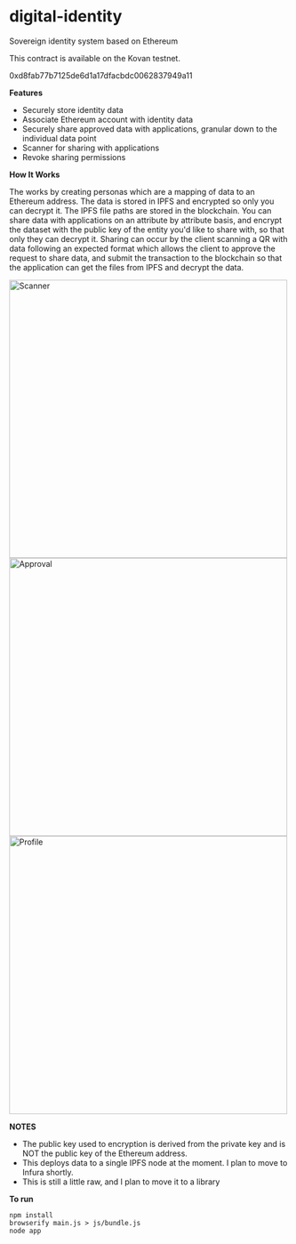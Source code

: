 # digital-identity
Sovereign identity system based on Ethereum

This contract is available on the Kovan testnet.  

0xd8fab77b7125de6d1a17dfacbdc0062837949a11

**Features**

* Securely store identity data
* Associate Ethereum account with identity data
* Securely share approved data with applications, granular down to the individual data point
* Scanner for sharing with applications
* Revoke sharing permissions

**How It Works**

The works by creating personas which are a mapping of data to an Ethereum address.  The data is stored in IPFS and encrypted so only you can decrypt it.  The IPFS file paths are stored in the blockchain.  You can share data with applications on an attribute by attribute basis, and encrypt the dataset with the public key of the entity you'd like to share with, so that only they can decrypt it.  Sharing can occur by the client scanning a QR with data following an expected format which allows the client to approve the request to share data, and submit the transaction to the blockchain so that the application can get the files from IPFS and decrypt the data. 

<img alt="Scanner" src="https://raw.githubusercontent.com/miller46/digital-identity/master/screenshots/Screen%20Shot%202017-07-31%20at%206.22.36%20PM.png" width=500 />
<img alt="Approval" src="https://raw.githubusercontent.com/miller46/digital-identity/master/screenshots/Screen%20Shot%202017-07-31%20at%206.21.29%20PM.png" width=500 />
<img alt="Profile" src="https://raw.githubusercontent.com/miller46/digital-identity/master/screenshots/Screen%20Shot%202017-07-31%20at%206.23.12%20PM.png" width=500 />

**NOTES**

* The public key used to encryption is derived from the private key and is NOT the public key of the Ethereum address.
* This deploys data to a single IPFS node at the moment.  I plan to move to Infura shortly.
* This is still a little raw, and I plan to move it to a library

**To run** 

    npm install
    browserify main.js > js/bundle.js
    node app
